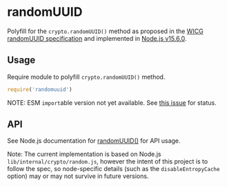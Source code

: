 # randomUUID

Polyfill for the `crypto.randomUUID()` method as proposed in the
[WICG randomUUID specification](https://github.com/WICG/uuid) and implemented in
[Node.js v15.6.0](https://github.com/nodejs/node/pull/36729).

## Usage

Require module to polyfill `crypto.randomUUID()` method.

```js
require('randomuuid')
```

NOTE: ESM `import`able version not yet available.  See
[this issue](https://github.com/uuidjs/randomUUID/issues/2) for status.

## API

See Node.js documentation for
[randomUUID()](https://nodejs.org/dist/latest-v15.x/docs/api/crypto.html#crypto_crypto_randomuuid_options)
for API usage.

Note: The current implementation is based on Node.js `lib/internal/crypto/random.js`, however the intent of this project is to follow the spec, so node-specific details (such as the `disableEntropyCache` option) may or may not survive in future versions.

